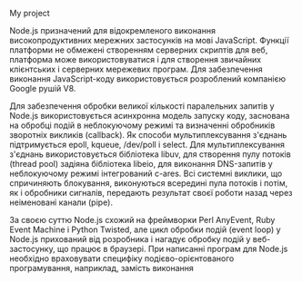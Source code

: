 <p> My project </p>
<p>Node.js призначений для відокремленого виконання високопродуктивних мережних застосунків на мові JavaScript. 
Функції платформи не обмежені створенням серверних скриптів для веб, платформа може використовуватися і
для створення звичайних клієнтських і серверних мережевих програм. 
Для забезпечення виконання JavaScript-коду використовується розроблений компанією Google рушій V8.

Для забезпечення обробки великої кількості паралельних запитів у Node.js 
використовується асинхронна модель запуску коду, заснована на обробці подій в неблокуючому режимі та 
визначенні обробників зворотніх викликів (callback). Як способи мультиплексування з'єднань підтримується epoll, 
kqueue, /dev/poll і select. Для мультиплексування з'єднань використовується бібліотека libuv, для створення пулу 
потоків (thread pool) задіяна бібліотека libeio, для виконання DNS-запитів у неблокуючому режимі інтегрований c-ares. 
Всі системні виклики, що спричиняють блокування, виконуються всередині пула потоків і потім,
як і обробники сигналів, передають результат своєї роботи назад через неіменовані канали (pipe).

За своєю суттю Node.js схожий на фреймворки Perl AnyEvent, 
Ruby Event Machine і Python Twisted, але цикл обробки подій (event loop) у Node.js 
прихований від розробника і нагадує обробку подій у веб-застосунку, що працює в браузері. 
При написанні програм для Node.js необхідно враховувати специфіку подієво-орієнтованого програмування, 
наприклад, замість виконання</p>

